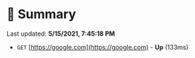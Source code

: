 # 📖 Summary
Last updated: **5/15/2021, 7:45:18 PM**

- `GET` [https://google.com](https://google.com) - **Up** (133ms)
